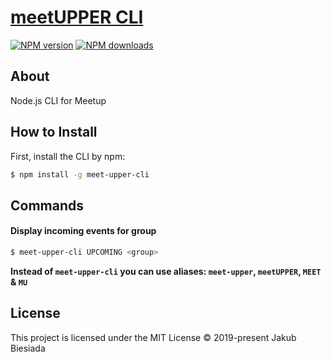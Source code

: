 # [meetUPPER CLI](https://github.com/awesome-cli/meet-upper-cli)

[![NPM version](https://img.shields.io/npm/v/meet-upper-cli?style=flat-square)](https://www.npmjs.com/package/meet-upper-cli)
[![NPM downloads](https://img.shields.io/npm/dm/meet-upper-cli?style=flat-square)](https://www.npmjs.com/package/meet-upper-cli)

## About
Node.js CLI for Meetup

## How to Install
First, install the CLI by npm:
```bash
$ npm install -g meet-upper-cli
```

## Commands
#### Display incoming events for group
```bash
$ meet-upper-cli UPCOMING <group>
```

**Instead of `meet-upper-cli` you can use aliases: `meet-upper`, `meetUPPER`, `MEET` & `MU`**

## License
This project is licensed under the MIT License © 2019-present Jakub Biesiada
